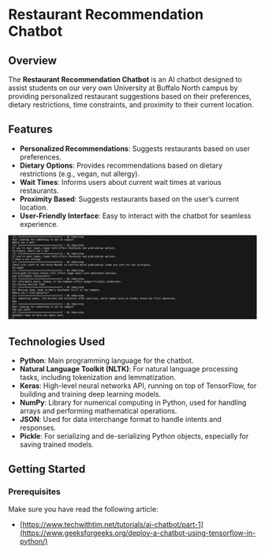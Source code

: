 # Restaurant Recommendation Chatbot

## Overview
The **Restaurant Recommendation Chatbot** is an AI chatbot designed to assist students on our very own University at Buffalo North campus by providing personalized restaurant suggestions based on their preferences, dietary restrictions, time constraints, and proximity to their current location.

## Features
- **Personalized Recommendations**: Suggests restaurants based on user preferences.
- **Dietary Options**: Provides recommendations based on dietary restrictions (e.g., vegan, nut allergy).
- **Wait Times**: Informs users about current wait times at various restaurants.
- **Proximity Based**: Suggests restaurants based on the user’s current location.
- **User-Friendly Interface**: Easy to interact with the chatbot for seamless experience.

![Gameplay Screenshot1](https://github.com/abedeo1/Restaurant-ChatBot/blob/main/CBImage1.png?raw=true)

## Technologies Used
- **Python**: Main programming language for the chatbot.
- **Natural Language Toolkit (NLTK)**: For natural language processing tasks, including tokenization and lemmatization.
- **Keras**: High-level neural networks API, running on top of TensorFlow, for building and training deep learning models.
- **NumPy**: Library for numerical computing in Python, used for handling arrays and performing mathematical operations.
- **JSON**: Used for data interchange format to handle intents and responses.
- **Pickle**: For serializing and de-serializing Python objects, especially for saving trained models.

## Getting Started
### Prerequisites
Make sure you have read the following article:
- [https://www.techwithtim.net/tutorials/ai-chatbot/part-1](https://www.geeksforgeeks.org/deploy-a-chatbot-using-tensorflow-in-python/)

